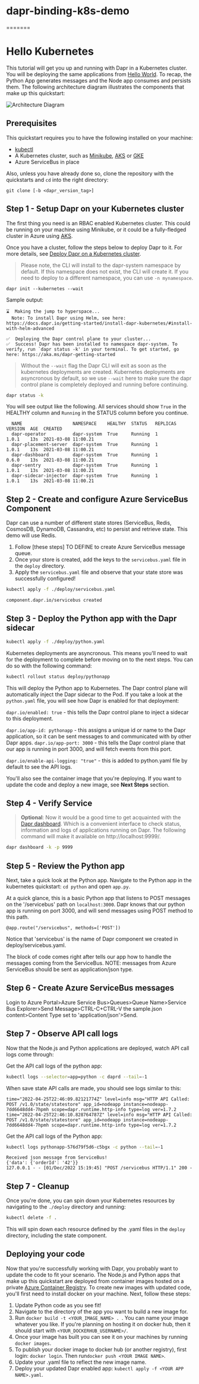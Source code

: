 # dapr-binding-k8s-demo
=======
# Hello Kubernetes

This tutorial will get you up and running with Dapr in a Kubernetes cluster. You will be deploying the same applications from [Hello World](../hello-world). To recap, the Python App generates messages and the Node app consumes and persists them. The following architecture diagram illustrates the components that make up this quickstart:

![Architecture Diagram](./img/dapr-python.png)

## Prerequisites

This quickstart requires you to have the following installed on your machine:

- [kubectl](https://kubernetes.io/docs/tasks/tools/install-kubectl/)
- A Kubernetes cluster, such as [Minikube](https://docs.dapr.io/operations/hosting/kubernetes/cluster/setup-minikube/), [AKS](https://docs.dapr.io/operations/hosting/kubernetes/cluster/setup-aks/) or [GKE](https://cloud.google.com/kubernetes-engine/)
- Azure ServiceBus in place

Also, unless you have already done so, clone the repository with the quickstarts and `cd` into the right directory:

```
git clone [-b <dapr_version_tag>]
```

## Step 1 - Setup Dapr on your Kubernetes cluster

The first thing you need is an RBAC enabled Kubernetes cluster. This could be running on your machine using Minikube, or it could be a fully-fledged cluster in Azure using [AKS](https://azure.microsoft.com/en-us/services/kubernetes-service/).

Once you have a cluster, follow the steps below to deploy Dapr to it. For more details, see [Deploy Dapr on a Kubernetes cluster](https://docs.dapr.io/operations/hosting/kubernetes/kubernetes-deploy/).

> Please note, the CLI will install to the dapr-system namespace by default. If this namespace does not exist, the CLI will create it.
> If you need to deploy to a different namespace, you can use `-n mynamespace`.

```
dapr init --kubernetes --wait
```

Sample output:

```
⌛  Making the jump to hyperspace...
  Note: To install Dapr using Helm, see here: https://docs.dapr.io/getting-started/install-dapr-kubernetes/#install-with-helm-advanced

✅  Deploying the Dapr control plane to your cluster...
✅  Success! Dapr has been installed to namespace dapr-system. To verify, run `dapr status -k' in your terminal. To get started, go here: https://aka.ms/dapr-getting-started
```

> Without the `--wait` flag the Dapr CLI will exit as soon as the kubernetes deployments are created. Kubernetes deployments are asyncronous by default, so we use `--wait` here to make sure the dapr control plane is completely deployed and running before continuing.

<!-- STEP
name: Check dapr status
-->

```bash
dapr status -k
```

<!-- END_STEP -->

You will see output like the following. All services should show `True` in the HEALTHY column and `Running` in the STATUS column before you continue.

```
  NAME                   NAMESPACE    HEALTHY  STATUS   REPLICAS  VERSION  AGE  CREATED
  dapr-operator          dapr-system  True     Running  1         1.0.1    13s  2021-03-08 11:00.21
  dapr-placement-server  dapr-system  True     Running  1         1.0.1    13s  2021-03-08 11:00.21
  dapr-dashboard         dapr-system  True     Running  1         0.6.0    13s  2021-03-08 11:00.21
  dapr-sentry            dapr-system  True     Running  1         1.0.1    13s  2021-03-08 11:00.21
  dapr-sidecar-injector  dapr-system  True     Running  1         1.0.1    13s  2021-03-08 11:00.21
```

## Step 2 - Create and configure Azure ServiceBus Component

Dapr can use a number of different state stores (ServiceBus, Redis, CosmosDB, DynamoDB, Cassandra, etc) to persist and retrieve state. This demo will use Redis.

1. Follow [these steps] TO DEFINE to create Azure ServiceBus message queue.
2. Once your store is created, add the keys to the `servicebus.yaml` file in the `deploy` directory.
3. Apply the `servicebus.yaml` file and observe that your state store was successfully configured!

<!-- STEP
name: Deploy redis config
sleep: 1
expected_stdout_lines:
  - "component.dapr.io/servicebus created"
-->

```bash
kubectl apply -f ./deploy/servicebus.yaml
```

<!-- END_STEP -->

```bash
component.dapr.io/servicebus created
```

## Step 3 - Deploy the Python app with the Dapr sidecar

<!-- STEP
name: Deploy Python App
sleep: 70
expected_stdout_lines:
  - "deployment.apps/pythonapp created"
  - 'deployment "pythonapp" successfully rolled out'
-->

```bash
kubectl apply -f ./deploy/python.yaml
```

Kubernetes deployments are asyncronous. This means you'll need to wait for the deployment to complete before moving on to the next steps. You can do so with the following command:

```bash
kubectl rollout status deploy/pythonapp
```

<!-- END_STEP -->

This will deploy the Python app to Kubernetes. The Dapr control plane will automatically inject the Dapr sidecar to the Pod. If you take a look at the `python.yaml` file, you will see how Dapr is enabled for that deployment:

`dapr.io/enabled: true` - this tells the Dapr control plane to inject a sidecar to this deployment.

`dapr.io/app-id: pythonapp` - this assigns a unique id or name to the Dapr application, so it can be sent messages to and communicated with by other Dapr apps.
`dapr.io/app-port: 3000` - this tells the Dapr control plane that our app is running in port 3000, and will fetch events from this port.

`dapr.io/enable-api-logging: "true"` - this is added to python.yaml file by default to see the API logs.

You'll also see the container image that you're deploying. If you want to update the code and deploy a new image, see **Next Steps** section.

<!-- END_STEP -->


## Step 4 - Verify Service

> **Optional**: Now it would be a good time to get acquainted with the [Dapr dashboard](https://docs.dapr.io/reference/cli/dapr-dashboard/). Which is a convenient interface to check status, information and logs of applications running on Dapr. The following command will make it available on http://localhost:9999/.

```bash
dapr dashboard -k -p 9999
```

## Step 5 - Review the Python app

Next, take a quick look at the Python app. Navigate to the Python app in the kubernetes quickstart: `cd python` and open `app.py`.

At a quick glance, this is a basic Python app that listens to POST messages on the '/servicebus' path on `localhost:3000`. 
Dapr knows that our python app is running on port 3000, and will send messages using POST method to this path.

`@app.route("/servicebus", methods=['POST'])`

Notice that 'servicebus' is the name of Dapr component we created in deploy/servicebus.yaml. 

The block of code comes right after tells our app
how to handle the messages coming from the ServiceBus. 
NOTE: messages from Azure ServiceBus should be sent as application/json type.


## Step 6 - Create Azure ServiceBus messages

Login to Azure Portal>Azure Service Bus>Queues>Queue Name>Service Bus Explorer>Send Message>CTRL-C+CTRL-V the sample.json content>Content Type set to 'application/json'>Send.

## Step 7 - Observe API call logs

Now that the Node.js and Python applications are deployed, watch API call logs come through:

Get the API call logs of the python app:

<!-- STEP -->

```bash
kubectl logs --selector=app=python -c daprd --tail=-1
```

<!-- END_STEP -->

When save state API calls are made, you should see logs similar to this:

```
time="2022-04-25T22:46:09.82121774Z" level=info msg="HTTP API Called: POST /v1.0/state/statestore" app_id=nodeapp instance=nodeapp-7dd6648dd4-7hpmh scope=dapr.runtime.http-info type=log ver=1.7.2
time="2022-04-25T22:46:10.828764787Z" level=info msg="HTTP API Called: POST /v1.0/state/statestore" app_id=nodeapp instance=nodeapp-7dd6648dd4-7hpmh scope=dapr.runtime.http-info type=log ver=1.7.2
```

Get the API call logs of the Python app:

<!-- STEP -->

```bash
kubectl logs pythonapp-576d79f5d6-c5bgx -c python --tail=-1
```
<!-- END_STEP -->

```
Received json message from ServiceBus!
{'data': {'orderId': '42'}}
127.0.0.1 - - [01/Dec/2022 15:19:45] "POST /servicebus HTTP/1.1" 200 -
```

## Step 7 - Cleanup

Once you're done, you can spin down your Kubernetes resources by navigating to the `./deploy` directory and running:

<!-- STEP
name: "Deploy Kubernetes"
working_dir: "./deploy"
sleep: 10
expected_stdout_lines:
  - deployment.apps "pythonapp" deleted
  - component.dapr.io "statestore" deleted
-->

```bash
kubectl delete -f .
```

<!-- END_STEP -->

This will spin down each resource defined by the .yaml files in the `deploy` directory, including the state component.

## Deploying your code

Now that you're successfully working with Dapr, you probably want to update the code to fit your scenario. The Node.js and Python apps that make up this quickstart are deployed from container images hosted on a private [Azure Container Registry](https://azure.microsoft.com/en-us/services/container-registry/). To create new images with updated code, you'll first need to install docker on your machine. Next, follow these steps:

1. Update Python code as you see fit!
2. Navigate to the directory of the app you want to build a new image for.
3. Run `docker build -t <YOUR_IMAGE_NAME> . `. You can name your image whatever you like. If you're planning on hosting it on docker hub, then it should start with `<YOUR_DOCKERHUB_USERNAME>/`.
4. Once your image has built you can see it on your machines by running `docker images`.
5. To publish your docker image to docker hub (or another registry), first login: `docker login`. Then run`docker push <YOUR IMAGE NAME>`.
6. Update your .yaml file to reflect the new image name.
7. Deploy your updated Dapr enabled app: `kubectl apply -f <YOUR APP NAME>.yaml`.
